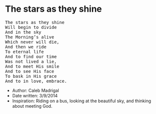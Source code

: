 # The stars as they shine

<pre>
The stars as they shine
Will begin to divide
And in the sky
The Morning’s alive
Which never will die,
And then we ride
To eternal life
And to find our time
Was not lived a lie,
And to meet His smile
And to see His face
To bask in His grace
And to in love, embrace.
</pre>

* Author: Caleb Madrigal
* Date written: 3/9/2014
* Inspiration: Riding on a bus, looking at the beautiful sky, and thinking about meeting God.

